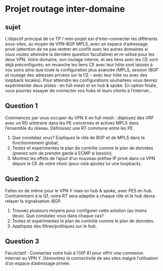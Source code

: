 # Projet routage inter-domaine

## sujet 

L’objectif principal de ce TP / mini-projet est d’inter-connecter les différents sous-sites, au moyen de VPN-BGP MPLS, avec un
espace d’adressage privé (attention de ne pas rentrer en conflit avec les autres domaines si vous voulez atteindre la dernière
question facultative) et re-utilisé pour les deux VPN. Votre domaine, son routage interne, et ses liens avec les CE sont déjà préconfigurés; en revanche les liens CE avec leur hôte sont laissés à vos soins ainsi que toute la configuration plus avancée (MPLS,
session iBGP et routage des adresses privées sur le CE – avec leur hôte ou avec des loopback locales).
Pour atteindre les configurations souhaitées vous devrez expérimenter deux pistes : en full-mesh et en hub & spoke. En option
finale, vous pourrez essayer de connecter vos hubs et leurs clients à l’Internet...

## Question 1

Commencez par vous occuper du VPN X en full-mesh : déployez des VRF avec un RD arbitraire dans les PE concernés et activez
MPLS dans l’ensemble du réseau. Définissez une RT commune entre les PE.
1. Que constatez vous? Expliquez le rôle de BGP et de MPLS dans le fonctionnement global;
2. Testez et expérimentez le plan de contrôle comme le plan de données (prenez soin de prendre garde à ECMP si besoin);
3. Montrez les effets de l’ajout d‘un nouveau préfixe IP privé dans ce VPN depuis le CE de votre choix (pour cela ajoutez lui
une loopback).

## Question 2

Faites en de même pour le VPN Y mais en hub & spoke, avec PE5 en hub. Contrairement à la Q1, votre RT sera adaptée à chaque
rôle et le hub devra relayer la signalisation iBGP.
1. Trouvez plusieurs moyens pour configurer cette solution (au moins deux). Que constatez vous dans chaque cas?
2. Testez et expérimentez le plan de contrôle comme le plan de données.
3. Appliquez des filtres/politiques sur le hub.

## Question 3

Faculctatif : Connectez votre hub à l’IXP 81 pour offrir une connexion Internet au VPN Y. Démontrez la connectivité de ses sites
malgré l’utilisation d’un espace d’adressage privée.